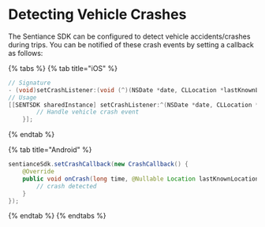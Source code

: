 # Detecting Vehicle Crashes

The Sentiance SDK can be configured to detect vehicle accidents/crashes during trips. You can be notified of these crash events by setting a callback as follows:

{% tabs %}
{% tab title="iOS" %}
```objectivec
// Signature
- (void)setCrashListener:(void (^)(NSDate *date, CLLocation *lastKnownLocation))crashCallback;
// Usage
[[SENTSDK sharedInstance] setCrashListener:^(NSDate *date, CLLocation *lastKnownLocation) {
        // Handle vehicle crash event
    }];

```
{% endtab %}

{% tab title="Android" %}
```java
sentianceSdk.setCrashCallback(new CrashCallback() {
    @Override
    public void onCrash(long time, @Nullable Location lastKnownLocation) {
        // crash detected
    }
});
```
{% endtab %}
{% endtabs %}

